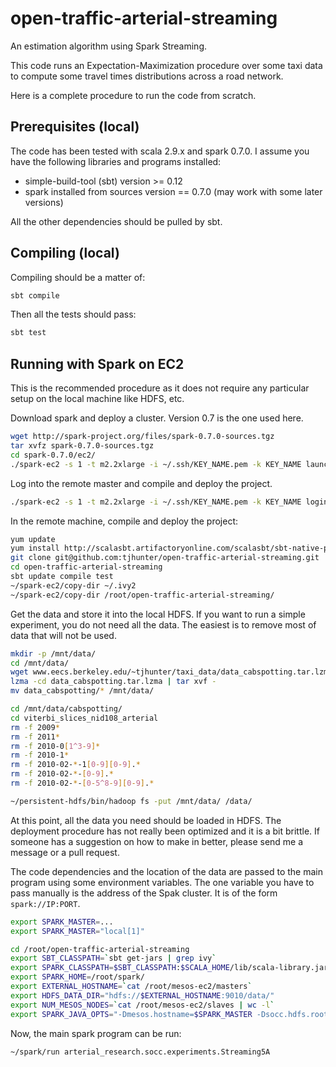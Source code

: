 open-traffic-arterial-streaming
===============================

An estimation algorithm using Spark Streaming.

This code runs an Expectation-Maximization procedure over some taxi data to compute some travel times distributions across a road network.

Here is a complete procedure to run the code from scratch.

Prerequisites (local)
-----------------------

The code has been tested with scala 2.9.x and spark 0.7.0. I assume you have the following libraries and programs installed:

- simple-build-tool (sbt) version >= 0.12
- spark installed from sources version == 0.7.0 (may work with some later versions)

All the other dependencies should be pulled by sbt.

Compiling (local)
------------------

Compiling should be a matter of:

```bash
sbt compile
```

Then all the tests should pass:

```bash
sbt test
```

Running with Spark on EC2
--------------------------

This is the recommended procedure as it does not require any particular setup on the local machine like HDFS, etc.

Download spark and deploy a cluster. Version 0.7 is the one used here.

```bash
wget http://spark-project.org/files/spark-0.7.0-sources.tgz
tar xvfz spark-0.7.0-sources.tgz
cd spark-0.7.0/ec2/
./spark-ec2 -s 1 -t m2.2xlarge -i ~/.ssh/KEY_NAME.pem -k KEY_NAME launch streaming-test
```

Log into the remote master and compile and deploy the project.

```bash
./spark-ec2 -s 1 -t m2.2xlarge -i ~/.ssh/KEY_NAME.pem -k KEY_NAME login streaming-test
```

In the remote machine, compile and deploy the project:

```bash
yum update
yum install http://scalasbt.artifactoryonline.com/scalasbt/sbt-native-packages/org/scala-sbt/sbt//0.12.2/sbt.rpm
git clone git@github.com:tjhunter/open-traffic-arterial-streaming.git
cd open-traffic-arterial-streaming
sbt update compile test
~/spark-ec2/copy-dir ~/.ivy2
~/spark-ec2/copy-dir /root/open-traffic-arterial-streaming/
```

Get the data and store it into the local HDFS. If you want to run a simple experiment, you do not need all the data.
The easiest is to remove most of data that will not be used.

```bash
mkdir -p /mnt/data/
cd /mnt/data/
wget www.eecs.berkeley.edu/~tjhunter/taxi_data/data_cabspotting.tar.lzma
lzma -cd data_cabspotting.tar.lzma | tar xvf -
mv data_cabspotting/* /mnt/data/

cd /mnt/data/cabspotting/
cd viterbi_slices_nid108_arterial
rm -f 2009*
rm -f 2011*
rm -f 2010-0[1^3-9]*
rm -f 2010-1*
rm -f 2010-02-*-1[0-9][0-9].*
rm -f 2010-02-*-[0-9].*
rm -f 2010-02-*-[0-5^8-9][0-9].*

~/persistent-hdfs/bin/hadoop fs -put /mnt/data/ /data/
```

At this point, all the data you need should be loaded in HDFS. The deployment procedure has not really been optimized and it is 
a bit brittle. If someone has a suggestion on how to make in better, please send me a message or a pull request.

The code dependencies and the location of the data are passed to the main program using some environment variables. 
The one variable you have to pass manually is the address of the Spak cluster. It is of the form `spark://IP:PORT`.

```bash
export SPARK_MASTER=...
export SPARK_MASTER="local[1]"
```

```bash
cd /root/open-traffic-arterial-streaming
export SBT_CLASSPATH=`sbt get-jars | grep ivy`
export SPARK_CLASSPATH=$SBT_CLASSPATH:$SCALA_HOME/lib/scala-library.jar
export SPARK_HOME=/root/spark/
export EXTERNAL_HOSTNAME=`cat /root/mesos-ec2/masters`
export HDFS_DATA_DIR="hdfs://$EXTERNAL_HOSTNAME:9010/data/"
export NUM_MESOS_NODES=`cat /root/mesos-ec2/slaves | wc -l`
export SPARK_JAVA_OPTS="-Dmesos.hostname=$SPARK_MASTER -Dsocc.hdfs.root=$HDFS_DATA_DIR -Dmesos.nodes.count=$NUM_MESOS_NODES -Dmm.data.dir=/mnt/data/"
```

Now, the main spark program can be run:

```bash
~/spark/run arterial_research.socc.experiments.Streaming5A 
```